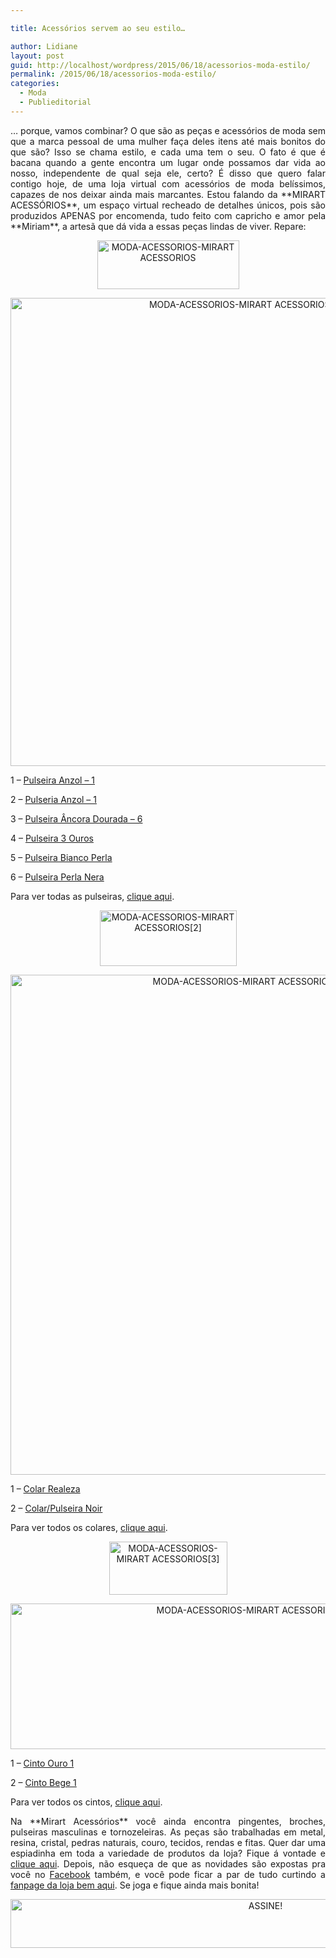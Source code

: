 ```yaml
---

title: Acessórios servem ao seu estilo…

author: Lidiane
layout: post
guid: http://localhost/wordpress/2015/06/18/acessorios-moda-estilo/
permalink: /2015/06/18/acessorios-moda-estilo/
categories:
  - Moda
  - Publieditorial
---
```

<p align="justify">
  … porque, vamos combinar? O que são as peças e acessórios de moda sem que a marca pessoal de uma mulher faça deles itens até mais bonitos do que são? Isso se chama estilo, e cada uma tem o seu. O fato é que é bacana quando a gente encontra um lugar onde possamos dar vida ao nosso, independente de qual seja ele, certo? É disso que quero falar contigo hoje, de uma loja virtual com acessórios de moda belíssimos, capazes de nos deixar ainda mais marcantes. Estou falando da **MIRART ACESSÓRIOS**, um espaço virtual recheado de detalhes únicos, pois são produzidos APENAS por encomenda, tudo feito com capricho e amor pela **Miriam**, a artesã que dá vida a essas peças lindas de viver. Repare:
</p>

<p align="center">
  <a href="http://www.trololodemulher.com.br/blog/wp-content/uploads/2015/06/MODA-ACESSORIOS-MIRART-ACESSORIOS.png"><img class="alignnone size-full wp-image-11015" src="http://www.trololodemulher.com.br/blog/wp-content/uploads/2015/06/MODA-ACESSORIOS-MIRART-ACESSORIOS.png" alt="MODA-ACESSORIOS-MIRART ACESSORIOS" width="227" height="78" /></a>
</p>

<p align="center">
  <a href="http://www.trololodemulher.com.br/blog/wp-content/uploads/2015/06/MODA-ACESSORIOS-MIRART-ACESSORIOS-PULSEIRAS.png"><img class="alignnone size-full wp-image-11021" src="http://www.trololodemulher.com.br/blog/wp-content/uploads/2015/06/MODA-ACESSORIOS-MIRART-ACESSORIOS-PULSEIRAS.png" alt="MODA-ACESSORIOS-MIRART ACESSORIOS-PULSEIRAS" width="800" height="749" /></a>
</p>

<p align="justify">
  1 – <a href="http://www.elo7.com.br/pulseira-anzol-1/dp/4A2781" target="_blank">Pulseira Anzol – 1</a>
</p>

<p align="justify">
  2 – <a href="http://www.elo7.com.br/pulseira-anzol-1/dp/4A5E00" target="_blank">Pulseria Anzol – 1</a>
</p>

<p align="justify">
  3 – <a href="http://www.elo7.com.br/pulseira-ancora-dourada-/dp/4A5E25" target="_blank">Pulseira Âncora Dourada – 6</a>
</p>

<p align="justify">
  4 – <a href="http://www.elo7.com.br/pulseira-3-ouros/dp/4B0734" target="_blank">Pulseira 3 Ouros</a>
</p>

<p align="justify">
  5 – <a href="http://www.elo7.com.br/pulseira-bianco-perla/dp/539312" target="_blank">Pulseira Bianco Perla</a>
</p>

<p align="justify">
  6 – <a href="http://www.elo7.com.br/pulseira-perla-nera/dp/539339" target="_blank">Pulseira Perla Nera</a>
</p>

<p align="justify">
  Para ver todas as pulseiras, <a href="http://www.elo7.com.br/pulseiras/al/7FB48?pageNum=1" target="_blank">clique aqui</a>.
</p>

<p align="center">
  <a href="http://www.trololodemulher.com.br/blog/wp-content/uploads/2015/06/MODA-ACESSORIOS-MIRART-ACESSORIOS2.png"><img class="alignnone size-full wp-image-11016" src="http://www.trololodemulher.com.br/blog/wp-content/uploads/2015/06/MODA-ACESSORIOS-MIRART-ACESSORIOS2.png" alt="MODA-ACESSORIOS-MIRART ACESSORIOS[2]" width="219" height="89" /></a>
</p>

<p align="center">
  <a href="http://www.trololodemulher.com.br/blog/wp-content/uploads/2015/06/MODA-ACESSORIOS-MIRART-ACESSORIOS-COLARES.png"><img class="alignnone size-full wp-image-11019" src="http://www.trololodemulher.com.br/blog/wp-content/uploads/2015/06/MODA-ACESSORIOS-MIRART-ACESSORIOS-COLARES.png" alt="MODA-ACESSORIOS-MIRART ACESSORIOS-COLARES" width="800" height="800" /></a>
</p>

<p align="justify">
  1 – <a href="http://www.elo7.com.br/colar-realeza/dp/5391C2" target="_blank">Colar Realeza</a>
</p>

<p align="justify">
  2 – <a href="http://www.elo7.com.br/pulseira-colar-noir/dp/4B0795" target="_blank">Colar/Pulseira Noir</a>
</p>

<p align="justify">
  Para ver todos os colares, <a href="http://www.elo7.com.br/colares-e-gargantilhas/al/23844" target="_blank">clique aqui</a>.
</p>

<p align="center">
  <a href="http://www.trololodemulher.com.br/blog/wp-content/uploads/2015/06/MODA-ACESSORIOS-MIRART-ACESSORIOS3.png"><img class="alignnone size-full wp-image-11017" src="http://www.trololodemulher.com.br/blog/wp-content/uploads/2015/06/MODA-ACESSORIOS-MIRART-ACESSORIOS3.png" alt="MODA-ACESSORIOS-MIRART ACESSORIOS[3]" width="189" height="85" /></a>
</p>

<p align="center">
  <a href="http://www.trololodemulher.com.br/blog/wp-content/uploads/2015/06/MODA-ACESSORIOS-MIRART-ACESSORIOS-CINTOS.png"><img class="alignnone size-full wp-image-11018" src="http://www.trololodemulher.com.br/blog/wp-content/uploads/2015/06/MODA-ACESSORIOS-MIRART-ACESSORIOS-CINTOS.png" alt="MODA-ACESSORIOS-MIRART ACESSORIOS-CINTOS" width="800" height="233" /></a>
</p>

<p align="justify">
  1 – <a href="http://www.elo7.com.br/cinto-ouro-1/dp/539C33" target="_blank">Cinto Ouro 1</a>
</p>

<p align="justify">
  2 – <a href="http://www.elo7.com.br/cinto-bege-1/dp/539C49" target="_blank">Cinto Bege 1</a>
</p>

<p align="justify">
  Para ver todos os cintos, <a href="http://www.elo7.com.br/cintos/al/8EFC1" target="_blank">clique aqui</a>.
</p>

<p align="justify">
  Na **Mirart Acessórios** você ainda encontra pingentes, broches, pulseiras masculinas e tornozeleiras. As peças são trabalhadas em metal, resina, cristal, pedras naturais, couro, tecidos, rendas e fitas. Quer dar uma espiadinha em toda a variedade de produtos da loja? Fique á vontade e <a href="http://www.elo7.com.br/mirart" target="_blank">clique aqui</a>. Depois, não esqueça de que as novidades são expostas pra você no <a href="https://www.facebook.com/mirartacessorios/timeline" target="_blank">Facebook</a> também, e você pode ficar a par de tudo curtindo a <a href="https://www.facebook.com/mirartacessorios/timeline" target="_blank">fanpage da loja bem aqui</a>. Se joga e fique ainda mais bonita!
</p>

<p align="center">
  <a href="http://feedburner.google.com/fb/a/mailverify?uri=blogBichaFemea&loc=en_US" target="_blank"><img class="alignnone size-full wp-image-10439" src="http://www.trololodemulher.com.br/blog/wp-content/uploads/2014/09/ASSINE.png" alt="ASSINE!" width="800" height="78" /></a>
</p>

<p align="justify">